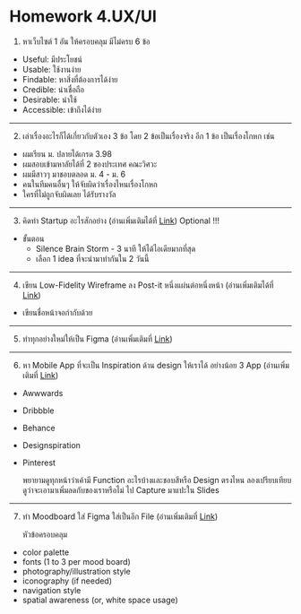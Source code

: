 # Homework 4.UX/UI

1. หาเว็บไซต์ 1 อัน ให้ครอบคลุม มีไม่ครบ 6 ข้อ 
-   Useful: มีประโยชน์
-   Usable: ใช้งานง่าย
-   Findable: หาสิ่งที่ต้องการได้ง่าย
-   Credible: น่าเชื่อถือ
-   Desirable: น่าใช้
-   Accessible: เข้าถึงได้ง่าย

---

2. เล่าเรื่องอะไรก็ได้เกี่ยวกับตัวเอง 3 ข้อ โดย 2 ข้อเป็นเรื่องจริง อีก 1 ข้อ เป็นเรื่องโกหก เช่น
-   ผมเรียน ม. ปลายได้เกรด 3.98 
-   ผมสอบเข้ามหาลัยได้ที่ 2 ของประเทศ คณะวิศวะ
-   ผมมีสาวๆ มาชอบตลอด ม. 4 - ม. 6
-   คนในทีมคนอื่นๆ ให้จับผิดว่าเรื่องไหนเรื่องโกหก
-   ใครที่ไม่ถูกจับผิดเลย ได้รับรางวัล

---

3. คิดทำ Startup อะไรสักอย่าง (อ่านเพิ่มเติมได้ที่ [Link](https://docs.google.com/presentation/d/1jwq7qrtbUAVMZe0gA4q7CvhU8XsdGIQtniA_dEoPe7g/edit#slide=id.g793c46217a_0_3)) Optional !!!
-   ขั้นตอน 
    -   Silence Brain Storm - 3 นาที ให้ได้ไอเดียมากที่สุด
    -   เลือก 1 idea ที่จะนำมาทำกันใน 2 วันนี้

---

4. เขียน Low-Fidelity Wireframe ลง Post-it หนึ่งแผ่นต่อหนึ่งหน้า (อ่านเพิ่มเติมได้ที่ [Link](https://docs.google.com/presentation/d/1jwq7qrtbUAVMZe0gA4q7CvhU8XsdGIQtniA_dEoPe7g/edit#slide=id.g5e4738c347_0_1820))
-   เขียนชื่อหน้าจอกำกับด้วย

---

5. ทำทุกอย่างใหม่ให้เป็น Figma (อ่านเพิ่มเติมที่ [Link](https://docs.google.com/presentation/d/1JsxCEdP-y_RJddB-jF4CYmNR0AQPo6QPFQC9Zp-c8tw/edit#slide=id.g78fbe1e7b1_0_6))

---

6. หา Mobile App ที่จะเป็น Inspiration ด้าน design ให้เราได้ อย่างน้อย 3 App (อ่านเพิ่มเติมที่ [Link](https://docs.google.com/presentation/d/1JsxCEdP-y_RJddB-jF4CYmNR0AQPo6QPFQC9Zp-c8tw/edit#slide=id.g5f5019f47d_0_167))
-   Awwwards
-   Dribbble
-   Behance
-   Designspiration
-   Pinterest


    พยายามดูทุกหน้าว่าเค้ามี Function อะไรบ้างและชอบสีหรือ Design ตรงไหน ลองเปรียบเทียบดูว่าจะเอามาเพิ่มลดกับของเราหรือไม่ ไป Capture มาแปะใน Slides

---

7. ทำ Moodboard ใส่ Figma ใส่เป็นอีก File (อ่านเพิ่มเติมที่ [Link](https://docs.google.com/presentation/d/1JsxCEdP-y_RJddB-jF4CYmNR0AQPo6QPFQC9Zp-c8tw/edit#slide=id.g5f7b7ee4ba_0_19))
    
    หัวข้อครอบคลุม
-   color palette
-   fonts (1 to 3 per mood board)
-   photography/illustration style
-   iconography (if needed)
-   navigation style
-   spatial awareness (or, white space usage)
